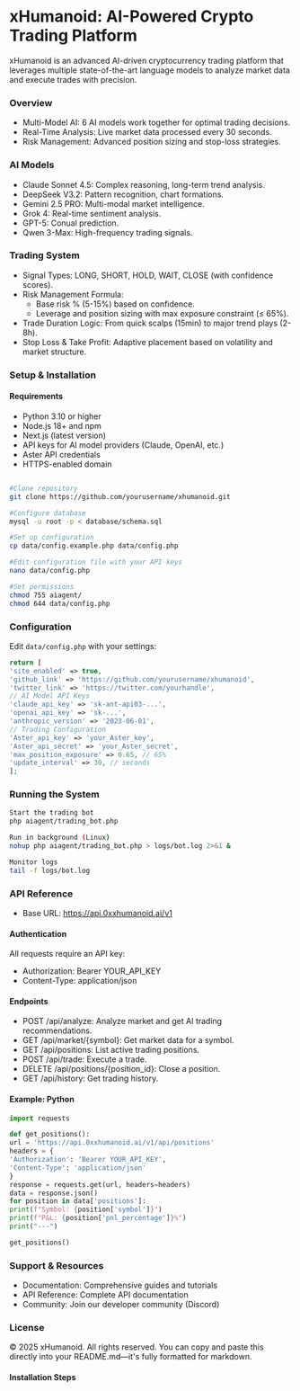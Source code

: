 # xHumanoid: AI-Powered Crypto Trading Platform

xHumanoid is an advanced AI-driven cryptocurrency trading platform that leverages multiple state-of-the-art language models to analyze market data and execute trades with precision.

### Overview

- Multi-Model AI: 6 AI models work together for optimal trading decisions.
- Real-Time Analysis: Live market data processed every 30 seconds.
- Risk Management: Advanced position sizing and stop-loss strategies.

### AI Models

- Claude Sonnet 4.5: Complex reasoning, long-term trend analysis.
- DeepSeek V3.2: Pattern recognition, chart formations.
- Gemini 2.5 PRO: Multi-modal market intelligence.
- Grok 4: Real-time sentiment analysis.
- GPT-5: Conual prediction.
- Qwen 3-Max: High-frequency trading signals.

### Trading System

- Signal Types: LONG, SHORT, HOLD, WAIT, CLOSE (with confidence scores).
- Risk Management Formula:
  - Base risk % (5-15%) based on confidence.
  - Leverage and position sizing with max exposure constraint (≤ 65%).
- Trade Duration Logic: From quick scalps (15min) to major trend plays (2-8h).
- Stop Loss & Take Profit: Adaptive placement based on volatility and market structure.

### Setup & Installation

#### Requirements

- Python 3.10 or higher
- Node.js 18+ and npm
- Next.js (latest version)
- API keys for AI model providers (Claude, OpenAI, etc.)
- Aster API credentials
- HTTPS-enabled domain
```bash

#Clone repository
git clone https://github.com/yourusername/xhumanoid.git

#Configure database
mysql -u root -p < database/schema.sql

#Set up configuration
cp data/config.example.php data/config.php

#Edit configuration file with your API keys
nano data/config.php

#Set permissions
chmod 755 aiagent/
chmod 644 data/config.php
```


### Configuration

Edit `data/config.php` with your settings:
```php
return [
'site_enabled' => true,
'github_link' => 'https://github.com/yourusername/xhumanoid',
'twitter_link' => 'https://twitter.com/yourhandle',
// AI Model API Keys
'claude_api_key' => 'sk-ant-api03-...',
'openai_api_key' => 'sk-...',
'anthropic_version' => '2023-06-01',
// Trading Configuration
'Aster_api_key' => 'your_Aster_key',
'Aster_api_secret' => 'your_Aster_secret',
'max_position_exposure' => 0.65, // 65%
'update_interval' => 30, // seconds
];
```


### Running the System
```bash
Start the trading bot
php aiagent/trading_bot.php

Run in background (Linux)
nohup php aiagent/trading_bot.php > logs/bot.log 2>&1 &

Monitor logs
tail -f logs/bot.log
```


### API Reference

- Base URL: https://api.0xxhumanoid.ai/v1

#### Authentication

All requests require an API key:

- Authorization: Bearer YOUR_API_KEY
- Content-Type: application/json

#### Endpoints

- POST /api/analyze: Analyze market and get AI trading recommendations.
- GET /api/market/{symbol}: Get market data for a symbol.
- GET /api/positions: List active trading positions.
- POST /api/trade: Execute a trade.
- DELETE /api/positions/{position_id}: Close a position.
- GET /api/history: Get trading history.

#### Example: Python
```python
import requests

def get_positions():
url = 'https://api.0xxhumanoid.ai/v1/api/positions'
headers = {
'Authorization': 'Bearer YOUR_API_KEY',
'Content-Type': 'application/json'
}
response = requests.get(url, headers=headers)
data = response.json()
for position in data['positions']:
print(f"Symbol: {position['symbol']}")
print(f"P&L: {position['pnl_percentage']}%")
print("---")

get_positions()
```


### Support & Resources

- Documentation: Comprehensive guides and tutorials
- API Reference: Complete API documentation
- Community: Join our developer community (Discord)

### License

© 2025 xHumanoid. All rights reserved.
You can copy and paste this directly into your README.md—it's fully formatted for markdown.


#### Installation Steps

